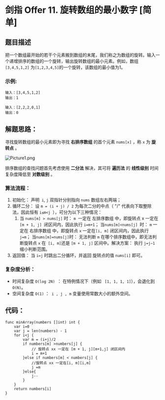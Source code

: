 # 剑指 Offer 11. 旋转数组的最小数字 [简单]

## 题目描述

把一个数组最开始的若干个元素搬到数组的末尾，我们称之为数组的旋转。输入一个递增排序的数组的一个旋转，输出旋转数组的最小元素。例如，数组` [3,4,5,1,2]` 为` [1,2,3,4,5] `的一个旋转，该数组的最小值为1。

### **示例:**

```
输入：[3,4,5,1,2]
输出：1

输入：[2,2,2,0,1]
输出：0
```

## 解题思路：

寻找旋转数组的最小元素即为寻找 **右排序数组** 的首个元素 `nums[x]` ，称 `x` 为 **旋转点** 。

![Picture1.png](http://cdn.xiaot123.com/blog/2021-04/1599404042-JMvjtL-Picture1.png-blog)

排序数组的查找问题首先考虑使用 **二分法** 解决，其可将 **遍历法** 的 **线性级别** 时间复杂度降低至 **对数级别** 。

### 算法流程：

1. 初始化： 声明` i`, `j` 双指针分别指向 `nums` 数组左右两端；
2. 循环二分： 设 `m = (i + j) / 2` 为每次二分的中点（ "/" 代表向下取整除法，因此恒有 `i≤m<j `），可分为以下三种情况：
   1. 当 `nums[m] > nums[j]` 时： `m `一定在 左排序数组 中，即旋转点 x 一定在 `[m + 1, j] `闭区间内，因此执行 `i=m+1`；
      当`nums[m]<nums[j] `时： `m` 一定在 右排序数组 中，即旋转点 `x` 一定在`[i, m]` 闭区间内，因此执行 `j=m`；
      当`nums[m]=nums[j]`时： 无法判断 `m` 在哪个排序数组中，即无法判断旋转点 `x` 在` [i, m]`还是 `[m + 1, j]` 区间中。解决方案： 执行 `j=j−1` 缩小判断范围。
3. 返回值： 当 `i=j` 时跳出二分循环，并返回 旋转点的值 `nums[i]` 即可。

### 复杂度分析：

- 时间复杂度 `O(log 2N) `： 在特例情况下（例如 ` [1, 1, 1, 1]`），会退化到 `O(N)`。
- 空间复杂度 `O(1)` ：` i , j , m` 变量使用常数大小的额外空间。



## 代码：

```
func minArray(numbers []int) int {
	var i=0
	var j = len(numbers) - 1
	for i<j {
		var m = (i+j)/2
		if numbers[m] >numbers[j] {
			// 旋转点 xx 一定在 [m + 1, j][m+1,j] 闭区间内
			i = m+1
		}else if numbers[m] < numbers[j] {
			//旋转点 xx 一定在[i, m][i,m]
			j =m
		}else{
			j--
		}
	}
	return numbers[i]
}
```

